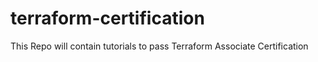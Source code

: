 # terraform-certification
This Repo will contain tutorials to pass Terraform Associate Certification

